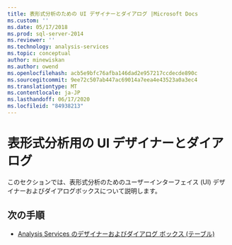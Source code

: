 ```yaml
---
title: 表形式分析のための UI デザイナーとダイアログ |Microsoft Docs
ms.custom: ''
ms.date: 05/17/2018
ms.prod: sql-server-2014
ms.reviewer: ''
ms.technology: analysis-services
ms.topic: conceptual
author: minewiskan
ms.author: owend
ms.openlocfilehash: acb5e9bfc76afba146dad2e957217ccdecde890c
ms.sourcegitcommit: 9ee72c507ab447ac69014a7eea4e43523a0a3ec4
ms.translationtype: MT
ms.contentlocale: ja-JP
ms.lasthandoff: 06/17/2020
ms.locfileid: "84938213"
---
```

# <a name="ui-designers-and-dialogs-for-tabular-analysis"></a>表形式分析用の UI デザイナーとダイアログ

このセクションでは、表形式分析のためのユーザーインターフェイス (UI) デザイナーおよびダイアログボックスについて説明します。

## <a name="next-steps"></a>次の手順

- [Analysis Services のデザイナーおよびダイアログ ボックス (テーブル)](../analysis-services-designers-and-dialog-boxes-tabular.md)

